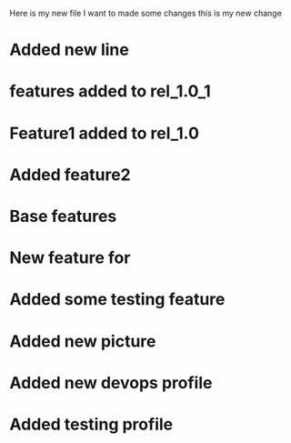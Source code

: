 Here is my new file
I want to made some changes
this is my new change

# Added new line
# features added to rel_1.0_1

# Feature1 added to rel_1.0 
# Added feature2
# Base features
 
# New feature for 

# Added some testing feature

# Added new picture

# Added new devops profile
# Added testing profile
